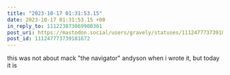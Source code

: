 ```yaml
---
title: "2023-10-17 01:31:53.15"
date: 2023-10-17 01:31:53.15 +00
in_reply_to: 111223873069900361
post_uri: https://mastodon.social/users/gravely/statuses/111247773739181672
post_id: 111247773739181672
---
```

this was not about mack "the navigator" andyson when i wrote it, but today it is


